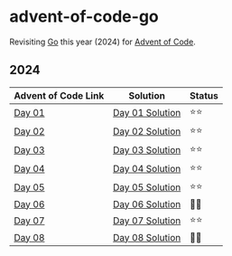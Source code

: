 # advent-of-code-go

Revisiting [Go][] this year (2024) for [Advent of Code][].

## 2024

| Advent of Code Link                           | Solution                             | Status |
|-----------------------------------------------|--------------------------------------|--------|
| [Day 01](https://adventofcode.com/2024/day/1) | [Day 01 Solution](./2024/01/main.go) | ⭐⭐     |
| [Day 02](https://adventofcode.com/2024/day/2) | [Day 02 Solution](./2024/02/main.go) | ⭐⭐     |
| [Day 03](https://adventofcode.com/2024/day/3) | [Day 03 Solution](./2024/03/main.go) | ⭐⭐     |
| [Day 04](https://adventofcode.com/2024/day/4) | [Day 04 Solution](./2024/04/main.go) | ⭐⭐     |
| [Day 05](https://adventofcode.com/2024/day/5) | [Day 05 Solution](./2024/05/main.go) | ⭐⭐     |
| [Day 06](https://adventofcode.com/2024/day/6) | [Day 06 Solution](./2024/06/main.go) | 🔲🔲   |
| [Day 07](https://adventofcode.com/2024/day/7) | [Day 07 Solution](./2024/07/main.go) | ⭐⭐     |
| [Day 08](https://adventofcode.com/2024/day/8) | [Day 08 Solution](./2024/08/main.go) | 🔲🔲     |

<!-- External Links -->

[Advent of Code]: https://adventofcode.com/

[Go]: https://go.dev/